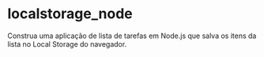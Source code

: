 # localstorage_node
 Construa uma aplicação de lista de tarefas em Node.js que salva os itens da lista no Local Storage do navegador.
